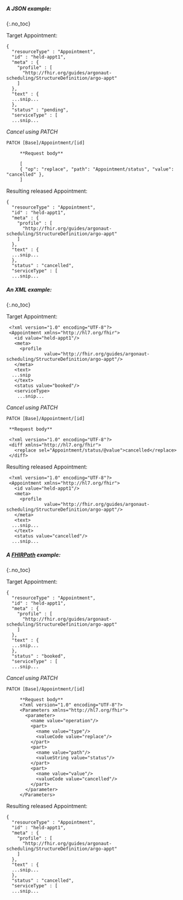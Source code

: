 ##### A JSON example:
{:.no_toc}

Target Appointment:

    {
      "resourceType" : "Appointment",
      "id" : "held-appt1",
      "meta" : {
        "profile" : [
          "http://fhir.org/guides/argonaut-scheduling/StructureDefinition/argo-appt"
        ]
      },
      "text" : {
      ...snip...
      },
      "status" : "pending",
      "serviceType" : [
      ...snip...

*Cancel using PATCH*

`PATCH [Base]/Appointment/[id]`

         **Request body**

         [
         { "op": "replace", "path": "Appointment/status", "value": "cancelled" },
         ]

Resulting released Appointment:

    {
      "resourceType" : "Appointment",
      "id" : "held-appt1",
      "meta" : {
        "profile" : [
          "http://fhir.org/guides/argonaut-scheduling/StructureDefinition/argo-appt"
        ]
      },
      "text" : {
      ...snip...
      },
      "status" : "cancelled",
      "serviceType" : [
      ...snip...


##### An XML example:
{:.no_toc}

Target Appointment:

     <?xml version="1.0" encoding="UTF-8"?>
     <Appointment xmlns="http://hl7.org/fhir">
       <id value="held-appt1"/>
       <meta>
         <profile
                  value="http://fhir.org/guides/argonaut-scheduling/StructureDefinition/argo-appt"/>
       </meta>
       <text>
      ...snip
       </text>
       <status value="booked"/>
       <serviceType>
        ...snip...

*Cancel using PATCH*

`PATCH [Base]/Appointment/[id]`

     **Request body**

     <?xml version="1.0" encoding="UTF-8"?>
     <diff xmlns="http://hl7.org/fhir">
       <replace sel="Appointment/status/@value">cancelled</replace>
     </diff>

Resulting released Appointment:

     <?xml version="1.0" encoding="UTF-8"?>
     <Appointment xmlns="http://hl7.org/fhir">
       <id value="held-appt1"/>
       <meta>
         <profile
                  value="http://fhir.org/guides/argonaut-scheduling/StructureDefinition/argo-appt"/>
       </meta>
       <text>
      ...snip...
       </text>
       <status value="cancelled"/>
      ...snip...

##### A [FHIRPath](http://hl7.org/fhirpath/) example:
{:.no_toc}

Target Appointment:

    {
      "resourceType" : "Appointment",
      "id" : "held-appt1",
      "meta" : {
        "profile" : [
          "http://fhir.org/guides/argonaut-scheduling/StructureDefinition/argo-appt"
        ]
      },
      "text" : {
      ...snip...
      },
      "status" : "booked",
      "serviceType" : [
      ...snip...

*Cancel using PATCH*

`PATCH [Base]/Appointment/[id]`

         **Request body**
         <?xml version="1.0" encoding="UTF-8"?>
         <Parameters xmlns="http://hl7.org/fhir">
           <parameter>
             <name value="operation"/>
             <part>
               <name value="type"/>
               <valueCode value="replace"/>
             </part>
             <part>
               <name value="path"/>
               <valueString value="status"/>
             </part>
             <part>
               <name value="value"/>
               <valueCode value="cancelled"/>
             </part>
           </parameter>
         </Parameters>


Resulting released Appointment:

    {
      "resourceType" : "Appointment",
      "id" : "held-appt1",
      "meta" : {
        "profile" : [
          "http://fhir.org/guides/argonaut-scheduling/StructureDefinition/argo-appt"
        ]
      },
      "text" : {
      ...snip...
      },
      "status" : "cancelled",
      "serviceType" : [
      ...snip...

<br />
